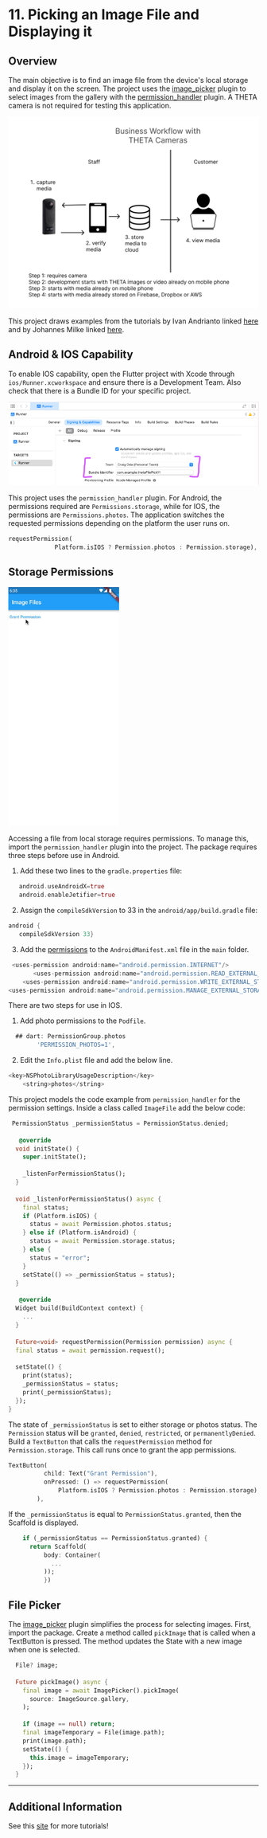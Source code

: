 # 11. Picking an Image File and Displaying it

## Overview

The main objective is to find an image file from the device's local storage and display it on the screen. The project uses the [image_picker](https://pub.dev/packages/image_picker) plugin to select images from the gallery with the [permission_handler](https://pub.dev/packages/permission_handler) plugin. A THETA camera is not required for testing this application. 

![diagram](docs/diagram3.png)

This project draws examples from the tutorials by Ivan Andrianto linked [here](https://www.woolha.com/tutorials/flutter-display-image-from-file-examples#:~:text=In%20Flutter%2C%20displaying%20an%20image,you%20can%20also%20use%20FileImage%20) and by Johannes Milke linked [here](https://youtu.be/MSv38jO4EJk).

## Android & IOS Capability

To enable IOS capability, open the Flutter project with Xcode through `ios/Runner.xcworkspace` and ensure there is a Development Team. Also check that there is a Bundle ID for your specific project. 

![x code](docs/xcode.png)

This project uses the `permission_handler` plugin. For Android, the permissions required are `Permissions.storage`, while for IOS, the permissions are `Permissions.photos`. The application switches the requested permissions depending on the platform the user runs on. 

 ```dart
requestPermission(
              Platform.isIOS ? Permission.photos : Permission.storage),
 ```

## Storage Permissions 

![permissions](docs/permissions.gif)

 Accessing a file from local storage requires permissions. To manage this, import the `permission_handler` plugin into the project. The package requires three steps before use in Android. 
 
 1. Add these two lines to the `gradle.properties` file:

 ```dart
    android.useAndroidX=true
    android.enableJetifier=true
 ```

 2. Assign the `compileSdkVersion` to 33 in the `android/app/build.gradle` file:

 ```dart
android {
    compileSdkVersion 33}
 ```

 3. Add the [permissions](https://github.com/Baseflow/flutter-permission-handler/blob/master/permission_handler/example/android/app/src/main/AndroidManifest.xml) to the `AndroidManifest.xml` file in the `main` folder.

```dart
 <uses-permission android:name="android.permission.INTERNET"/>
       <uses-permission android:name="android.permission.READ_EXTERNAL_STORAGE"/>
    <uses-permission android:name="android.permission.WRITE_EXTERNAL_STORAGE"/>
<uses-permission android:name="android.permission.MANAGE_EXTERNAL_STORAGE" />
```

There are two steps for use in IOS.

1. Add photo permissions to the `Podfile`.

```dart
  ## dart: PermissionGroup.photos
        'PERMISSION_PHOTOS=1',
```

2. Edit the `Info.plist` file and add the below line.

```dart
<key>NSPhotoLibraryUsageDescription</key>
    <string>photos</string>
```

This project models the code example from `permission_handler` for the permission settings. Inside a class called `ImageFile` add the below code:

```dart
 PermissionStatus _permissionStatus = PermissionStatus.denied;

   @override
  void initState() {
    super.initState();

    _listenForPermissionStatus();
  }

  void _listenForPermissionStatus() async {
    final status;
    if (Platform.isIOS) {
      status = await Permission.photos.status;
    } else if (Platform.isAndroid) {
      status = await Permission.storage.status;
    } else {
      status = "error";
    }
    setState(() => _permissionStatus = status);
  }

   @override
  Widget build(BuildContext context) {
    ...
  }

  Future<void> requestPermission(Permission permission) async {
  final status = await permission.request();

  setState(() {
    print(status);
    _permissionStatus = status;
    print(_permissionStatus);
  });
}
```
 
The state of `_permissionStatus` is set to either storage or photos status. The `Permission` status will be `granted`, `denied`, `restricted`, or `permanentlyDenied`. Build a `TextButton` that calls the `requestPermission` method for `Permission.storage`. This call runs once to grant the app permissions.

```dart
TextButton(
          child: Text("Grant Permission"),
          onPressed: () => requestPermission(
              Platform.isIOS ? Permission.photos : Permission.storage),
        ),
```

If the `_permissionStatus` is equal to `PermissionStatus.granted`, then the Scaffold is displayed.

```dart
    if (_permissionStatus == PermissionStatus.granted) {
      return Scaffold(
          body: Container(
            ...
          ));
          })
```

## File Picker

The [image_picker](https://pub.dev/packages/image_picker) plugin simplifies the process for selecting images. First, import the package. Create a method called `pickImage` that is called when a TextButton is pressed. The method updates the State with a new image when one is selected.  

```dart
  File? image;

  Future pickImage() async {
    final image = await ImagePicker().pickImage(
      source: ImageSource.gallery,
    );

    if (image == null) return;
    final imageTemporary = File(image.path);
    print(image.path);
    setState(() {
      this.image = imageTemporary;
    });
  }
```

---

## Additional Information

See this [site](https://starter.theta360.guide/) for more tutorials!